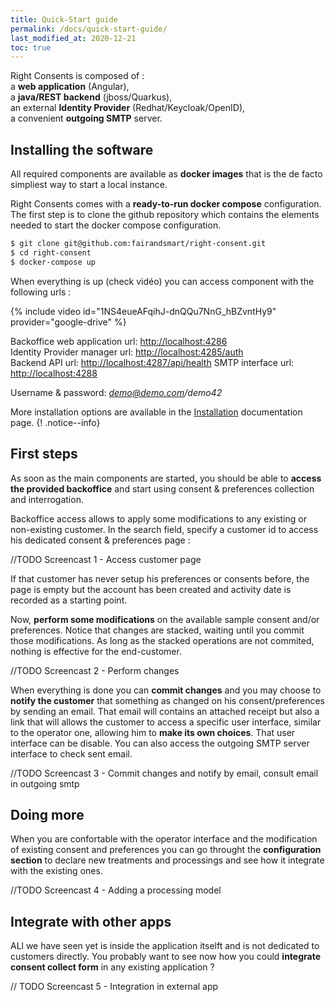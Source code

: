 ```yaml
---
title: Quick-Start guide
permalink: /docs/quick-start-guide/
last_modified_at: 2020-12-21
toc: true
---
```


Right Consents is composed of :  
a **web application** (Angular),  
a **java/REST backend** (jboss/Quarkus),  
an external **Identity Provider** (Redhat/Keycloak/OpenID),  
a convenient **outgoing SMTP** server.

## Installing the software

All required components are available as **docker images** that is the de facto simpliest way to start a local instance. 

Right Consents comes with a **ready-to-run docker compose** configuration.
The first step is to clone the github repository which contains the elements needed to start the docker compose configuration.

```bash
$ git clone git@github.com:fairandsmart/right-consent.git
$ cd right-consent
$ docker-compose up
```

When everything is up (check vidéo) you can access component with the following urls : 

{% include video id="1NS4eueAFqihJ-dnQQu7NnG_hBZvntHy9" provider="google-drive" %}

Backoffice web application url: <http://localhost:4286>  
Identity Provider manager url: <http://localhost:4285/auth>  
Backend API url: <http://localhost:4287/api/health>
SMTP interface url: <http://localhost:4288>

Username & password: *demo@demo.com/demo42*

More installation options are available in the [Installation](/docs/installation/) documentation page.
{! .notice--info}

## First steps

As soon as the main components are started, you should be able to **access the provided backoffice** and start using consent & preferences collection and interrogation. 

Backoffice access allows to apply some modifications to any existing or non-existing customer. In the search field, specify a customer id to access his dedicated consent & preferences page :

//TODO Screencast 1 - Access customer page

If that customer has never setup his preferences or consents before, the page is empty but the account has been created and activity date is recorded as a starting point.

Now, **perform some modifications** on the available sample consent and/or preferences. Notice that changes are stacked, waiting until you commit those modifications. As long as the stacked operations are not commited, nothing is effective for the end-customer. 

//TODO Screencast 2 - Perform changes

When everything is done you can **commit changes** and you may choose to **notify the customer** that something as changed on his consent/preferences by sending an email. That email will contains an attached receipt but also a link that will allows the customer to access a specific user interface, similar to the operator one, allowing him to **make its own choices**. That user interface can be disable. You can also access the outgoing SMTP server interface to check sent email.

//TODO Screencast 3 - Commit changes and notify by email, consult email in outgoing smtp

## Doing more

When you are confortable with the operator interface and the modification of existing consent and preferences you can go throught the **configuration section** to declare new treatments and processings and see how it integrate with the existing ones.

//TODO Screencast 4 - Adding a processing model

## Integrate with other apps

ALl we have seen yet is inside the application itselft and is not dedicated to customers directly. You probably want to see now how you could **integrate consent collect form** in any existing application ?

// TODO Screencast 5 - Integration in external app



